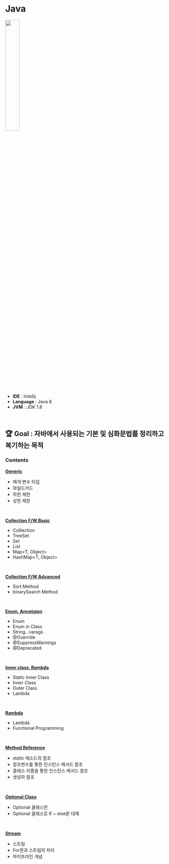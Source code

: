 # Java

<img src="https://user-images.githubusercontent.com/53969142/94687170-d630c500-0366-11eb-86e2-d702d308106a.png" width="30%">

- **IDE** : Intellij
- **Language** : Java 8 
- **JVM** : JDK 1.8

<br>

## 🏆 Goal : 자바에서 사용되는 기본 및 심화문법를 정리하고 복기하는 목적

### Contents
**[Generic](https://github.com/ym1085/Java-Studying/blob/main/java-advanced-studying/src/com/java/study/generic/advance/README.md)**
  - <E> 매개 변수 타입
  - <?> 와일드카드
  - <? super T> 하한 제한
  - <? extends T> 상한 제한

</br>

**[Collection F/W Basic](https://github.com/ym1085/Java-Studying/blob/main/java-advanced-studying/src/com/java/study/collection/README.md)**
  - Colliection<E>
  - TreeSet<E>
  - Set<E>
  - List<E>
  - Map<T, Object>
  - HashMap<T, Object>
 
</br>

**[Collection F/W Advanced](https://github.com/ym1085/Java-Studying/blob/main/java-advanced-studying/src/com/java/study/algorithm/README.md)**
  - Sort Method
  - binarySearch Method

</br>

**[Enum, Annotaion](https://github.com/ym1085/Java-Studying/blob/main/java-advanced-studying/src/com/java/study/enumexam/README.md)**
  - Enum
  - Enum in Class
  - String...varags
  - @Override
  - @SuppressWarnings 
  - @Deprecated
  
  </br>
  
**[Inner class, Rambda](https://github.com/ym1085/Java-Studying/tree/main/java-advanced-studying/src/com/java/study/nestedclass/README.md)**
  - Static Inner Class
  - Inner Class
  - Outer Class
  - Lambda
  
  </br>
  
**[Rambda](java-advanced-studying/src/com/java/study/Lambda/README.md)**  
  - Lambda
  - Functional Programming
 
  </br>
 
**[Method Reference](java-advanced-studying/src/com/java/study/methodref/README.md)**  
  - static 메소드의 참조
  - 참조변수를 통한 인스턴스 메서드 참조
  - 클래스 이름을 통한 인스턴스 메서드 참조
  - 생성자 참조
  
  </br>
  
**[Optional Class](java-advanced-studying/src/com/java/study/optional/README.md)**  
  - Optional 클래스란
  - Optional 클래스로 If ~ else문 대체
  
  </br>
  
**[Stream](java-advanced-studying/src/com/java/study/stream/README.md)**  
  - 스트림
  - For문과 스트림의 차이
  - 파이프라인 개념

  </br>
